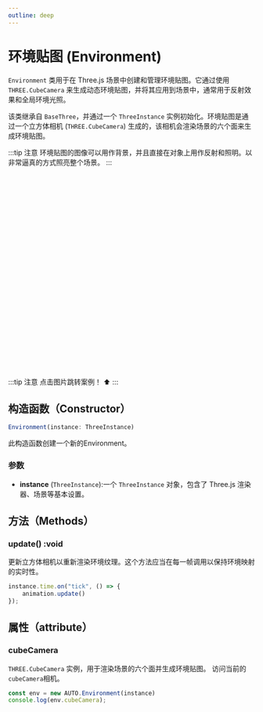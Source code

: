 ```yaml
---
outline: deep
---
```

# 环境贴图 (Environment)

`Environment` 类用于在 Three.js 场景中创建和管理环境贴图。它通过使用 `THREE.CubeCamera` 来生成动态环境贴图，并将其应用到场景中，通常用于反射效果和全局环境光照。

该类继承自 `BaseThree`，并通过一个 `ThreeInstance` 实例初始化。环境贴图是通过一个立方体相机 (`THREE.CubeCamera`) 生成的，该相机会渲染场景的六个面来生成环境贴图。

:::tip 注意
环境贴图的图像可以用作背景，并且直接在对象上用作反射和照明。以非常逼真的方式照亮整个场景。
:::

<div @dblclick="navLink" style="width:100%;height:400px;position:relative;border-radius: 12px;overflow:hidden;">
    <canvas id="_scene" />
</div>

<script setup lang="ts">
import * as AUTO from "three-auto";
import * as THREE from "three";
import { RGBELoader } from "three/examples/jsm/loaders/RGBELoader.js";
import { GroundedSkybox } from "three/addons/objects/GroundedSkybox.js";
import {ref,onMounted} from 'vue'

const navLink = () => {
  console.log(111)
}
onMounted(() => {
const rgbeLoader = new RGBELoader();
const instance = new AUTO.ThreeAuto(undefined, {
  size: {type: 'parent'},});

rgbeLoader.load("/three-auto/env/rustig_koppie_puresky_1k.hdr", (environmentMap) => {
    environmentMap.colorSpace = THREE.SRGBColorSpace
    environmentMap.mapping = THREE.EquirectangularReflectionMapping
    instance.scene.background = environmentMap
    const skybox = new GroundedSkybox(environmentMap, 15, 70)
    skybox.scale.setScalar(50)
    instance.scene.add(skybox)
});

const env = new AUTO.Environment(instance)
console.log(env.cubeCamera);

const sphere = new THREE.Mesh(
    new THREE.SphereGeometry(4, 32, 16),
    new THREE.MeshStandardMaterial({ roughness: 0, metalness: 1, color: 0xaaaaaa })
);

const O3D = new THREE.Mesh(
    new THREE.TorusGeometry(12, 0.5),
    new THREE.MeshBasicMaterial({ color: '#fff' })
);

instance.scene.add(sphere);
instance.scene.add(O3D);
instance._camera.position.set(20, 20, 20)
instance._renderer.setClearColor('#000')

instance.time.on("tick", () => {
    O3D.rotation.x = Math.sin(instance.elapsedTime) * 2
    env.update();
});
})
</script>


:::tip 注意
点击图片跳转案例！ ⬆️
:::

## 构造函数（Constructor）

```typescript
Environment(instance: ThreeInstance)
```

此构造函数创建一个新的Environment。

### 参数
- **instance** (`ThreeInstance`):一个 `ThreeInstance` 对象，包含了 Three.js 渲染器、场景等基本设置。


## 方法（Methods）

### update() :void
更新立方体相机以重新渲染环境纹理。这个方法应当在每一帧调用以保持环境映射的实时性。

```typescript
instance.time.on("tick", () => {
    animation.update()
});
```
## 属性（attribute）

### cubeCamera
`THREE.CubeCamera` 实例，用于渲染场景的六个面并生成环境贴图。
访问当前的`cubeCamera`相机。

```typescript
const env = new AUTO.Environment(instance)
console.log(env.cubeCamera);
```


